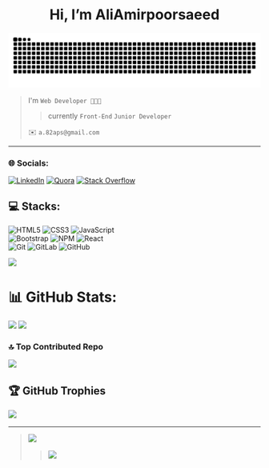  <h1 align="center">  Hi, I’m <b>AliAmirpoorsaeed</b> </h1>

 ![fun](https://raw.githubusercontent.com/platane/snk/output/github-contribution-grid-snake-dark.svg)
> I'm `Web Developer 🧑🏻‍💻`
 >> currently `Front-End` `Junior Developer`<br>
>
>✉️
> `a.82aps@gmail.com`
___

### 🌐 Socials:
[![LinkedIn](https://img.shields.io/badge/LinkedIn-%230077B5.svg?logo=linkedin&logoColor=white)](https://linkedin.com/in/https://www.linkedin.com/in/ali-amirpoorsaeed-9499322a2/) [![Quora](https://img.shields.io/badge/Quora-%23B92B27.svg?logo=Quora&logoColor=white)](https://quora.com/profile/https://www.quora.com/profile/Ali-16613) [![Stack Overflow](https://img.shields.io/badge/-Stackoverflow-FE7A16?logo=stack-overflow&logoColor=white)](https://stackoverflow.com/users/https://stackoverflow.com/users/23755074/ali82aps) 

## 💻 Stacks:
![HTML5](https://img.shields.io/badge/html5-%23E34F26.svg?style=plastic&logo=html5&logoColor=white) ![CSS3](https://img.shields.io/badge/css3-%231572B6.svg?style=plastic&logo=css3&logoColor=white) ![JavaScript](https://img.shields.io/badge/javascript-%23323330.svg?style=plastic&logo=javascript&logoColor=%23F7DF1E) <br>  ![Bootstrap](https://img.shields.io/badge/bootstrap-%238511FA.svg?style=plastic&logo=bootstrap&logoColor=white) ![NPM](https://img.shields.io/badge/NPM-%23CB3837.svg?style=plastic&logo=npm&logoColor=white) ![React](https://img.shields.io/badge/react-%2320232a.svg?style=plastic&logo=react&logoColor=%2361DAFB) <br> ![Git](https://img.shields.io/badge/git-%23F05033.svg?style=plastic&logo=git&logoColor=white) ![GitLab](https://img.shields.io/badge/gitlab-%23181717.svg?style=plastic&logo=gitlab&logoColor=white) ![GitHub](https://img.shields.io/badge/github-%23121011.svg?style=plastic&logo=github&logoColor=white) 
>>>>
![](https://github-readme-stats.vercel.app/api/top-langs/?username=Ali82APS&theme=react&hide_border=true&include_all_commits=true&count_private=true&layout=compact)
# 📊 GitHub Stats:
![](https://github-readme-stats.vercel.app/api?username=Ali82APS&theme=react&hide_border=true&include_all_commits=true&count_private=true)
![](https://github-readme-streak-stats.herokuapp.com/?user=Ali82APS&theme=react&hide_border=true)<br/>

### 🔝 Top Contributed Repo
![](https://github-contributor-stats.vercel.app/api?username=Ali82APS&limit=5&theme=react&combine_all_yearly_contributions=true)

## 🏆 GitHub Trophies
![](https://github-profile-trophy.vercel.app/?username=Ali82APS&theme=default&no-frame=false&no-bg=false&margin-w=4)




---
>![](https://quotes-github-readme.vercel.app/api?type=horizontal&theme=dark)
>>[![](https://visitcount.itsvg.in/api?id=Ali82APS&icon=0&color=12)](https://visitcount.itsvg.in)

<!-- Proudly created with GPRM ( https://gprm.itsvg.in ) -->

<!---
Ali82APS/Ali82APS is a ✨ special ✨ repository because its `README.md` (this file) appears on your GitHub profile.
You can click the Preview link to take a look at your changes.
--->
